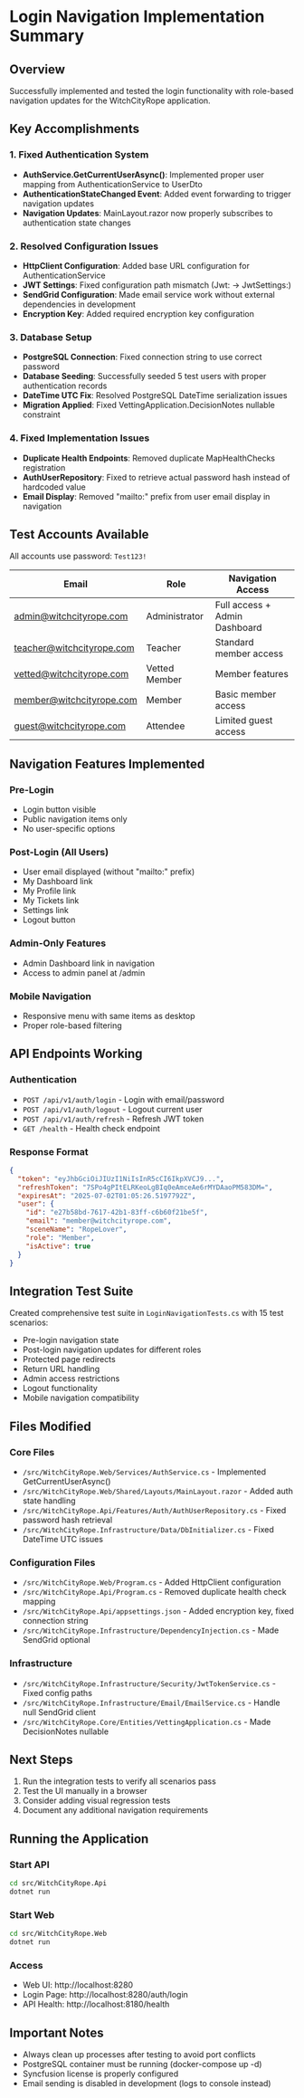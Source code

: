 # Login Navigation Implementation Summary

## Overview
Successfully implemented and tested the login functionality with role-based navigation updates for the WitchCityRope application.

## Key Accomplishments

### 1. Fixed Authentication System
- **AuthService.GetCurrentUserAsync()**: Implemented proper user mapping from AuthenticationService to UserDto
- **AuthenticationStateChanged Event**: Added event forwarding to trigger navigation updates
- **Navigation Updates**: MainLayout.razor now properly subscribes to authentication state changes

### 2. Resolved Configuration Issues
- **HttpClient Configuration**: Added base URL configuration for AuthenticationService
- **JWT Settings**: Fixed configuration path mismatch (Jwt: → JwtSettings:)
- **SendGrid Configuration**: Made email service work without external dependencies in development
- **Encryption Key**: Added required encryption key configuration

### 3. Database Setup
- **PostgreSQL Connection**: Fixed connection string to use correct password
- **Database Seeding**: Successfully seeded 5 test users with proper authentication records
- **DateTime UTC Fix**: Resolved PostgreSQL DateTime serialization issues
- **Migration Applied**: Fixed VettingApplication.DecisionNotes nullable constraint

### 4. Fixed Implementation Issues
- **Duplicate Health Endpoints**: Removed duplicate MapHealthChecks registration
- **AuthUserRepository**: Fixed to retrieve actual password hash instead of hardcoded value
- **Email Display**: Removed "mailto:" prefix from user email display in navigation

## Test Accounts Available
All accounts use password: `Test123!`

| Email | Role | Navigation Access |
|-------|------|-------------------|
| admin@witchcityrope.com | Administrator | Full access + Admin Dashboard |
| teacher@witchcityrope.com | Teacher | Standard member access |
| vetted@witchcityrope.com | Vetted Member | Member features |
| member@witchcityrope.com | Member | Basic member access |
| guest@witchcityrope.com | Attendee | Limited guest access |

## Navigation Features Implemented

### Pre-Login
- Login button visible
- Public navigation items only
- No user-specific options

### Post-Login (All Users)
- User email displayed (without "mailto:" prefix)
- My Dashboard link
- My Profile link  
- My Tickets link
- Settings link
- Logout button

### Admin-Only Features
- Admin Dashboard link in navigation
- Access to admin panel at /admin

### Mobile Navigation
- Responsive menu with same items as desktop
- Proper role-based filtering

## API Endpoints Working

### Authentication
- `POST /api/v1/auth/login` - Login with email/password
- `POST /api/v1/auth/logout` - Logout current user
- `POST /api/v1/auth/refresh` - Refresh JWT token
- `GET /health` - Health check endpoint

### Response Format
```json
{
  "token": "eyJhbGciOiJIUzI1NiIsInR5cCI6IkpXVCJ9...",
  "refreshToken": "7SPo4gPItELRKeoLgBIq0eAmceAe6rMYDAaoPM583DM=",
  "expiresAt": "2025-07-02T01:05:26.5197792Z",
  "user": {
    "id": "e27b58bd-7617-42b1-83ff-c6b60f21be5f",
    "email": "member@witchcityrope.com",
    "sceneName": "RopeLover",
    "role": "Member",
    "isActive": true
  }
}
```

## Integration Test Suite
Created comprehensive test suite in `LoginNavigationTests.cs` with 15 test scenarios:
- Pre-login navigation state
- Post-login navigation updates for different roles
- Protected page redirects
- Return URL handling
- Admin access restrictions
- Logout functionality
- Mobile navigation compatibility

## Files Modified

### Core Files
- `/src/WitchCityRope.Web/Services/AuthService.cs` - Implemented GetCurrentUserAsync()
- `/src/WitchCityRope.Web/Shared/Layouts/MainLayout.razor` - Added auth state handling
- `/src/WitchCityRope.Api/Features/Auth/AuthUserRepository.cs` - Fixed password hash retrieval
- `/src/WitchCityRope.Infrastructure/Data/DbInitializer.cs` - Fixed DateTime UTC issues

### Configuration Files
- `/src/WitchCityRope.Web/Program.cs` - Added HttpClient configuration
- `/src/WitchCityRope.Api/Program.cs` - Removed duplicate health check mapping
- `/src/WitchCityRope.Api/appsettings.json` - Added encryption key, fixed connection string
- `/src/WitchCityRope.Infrastructure/DependencyInjection.cs` - Made SendGrid optional

### Infrastructure
- `/src/WitchCityRope.Infrastructure/Security/JwtTokenService.cs` - Fixed config paths
- `/src/WitchCityRope.Infrastructure/Email/EmailService.cs` - Handle null SendGrid client
- `/src/WitchCityRope.Core/Entities/VettingApplication.cs` - Made DecisionNotes nullable

## Next Steps
1. Run the integration tests to verify all scenarios pass
2. Test the UI manually in a browser
3. Consider adding visual regression tests
4. Document any additional navigation requirements

## Running the Application

### Start API
```bash
cd src/WitchCityRope.Api
dotnet run
```

### Start Web
```bash
cd src/WitchCityRope.Web
dotnet run
```

### Access
- Web UI: http://localhost:8280
- Login Page: http://localhost:8280/auth/login
- API Health: http://localhost:8180/health

## Important Notes
- Always clean up processes after testing to avoid port conflicts
- PostgreSQL container must be running (docker-compose up -d)
- Syncfusion license is properly configured
- Email sending is disabled in development (logs to console instead)